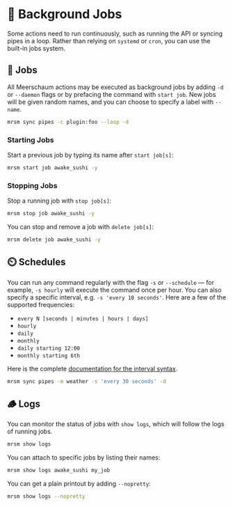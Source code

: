 <link rel="stylesheet" type="text/css" href="/assets/css/asciinema-player.css" />
<script src="/assets/js/asciinema-player.js"></script>

# 👷 Background Jobs

Some actions need to run continuously, such as running the API or syncing pipes in a loop. Rather than relying on `systemd` or `cron`, you can use the built-in jobs system.

<asciinema-player src="/assets/casts/jobs.cast" autoplay="true" loop="true" size="small" preload="true"></asciinema-player>

## 👔 Jobs

All Meerschaum actions may be executed as background jobs by adding `-d` or `--daemon` flags or by prefacing the command with `start job`. New jobs will be given random names, and you can choose to specify a label with `--name`.

```bash
mrsm sync pipes -c plugin:foo --loop -d
```

### Starting Jobs

Start a previous job by typing its name after `start job[s]`:

```bash
mrsm start job awake_sushi -y
```

### Stopping Jobs

Stop a running job with `stop job[s]`:

```bash
mrsm stop job awake_sushi -y
```

You can stop and remove a job with `delete job[s]`:

```bash
mrsm delete job awake_sushi -y
```


## ⏲️ Schedules

You can run any command regularly with the flag `-s` or `--schedule` ― for example, `-s hourly` will execute the command once per hour. You can also specify a specific interval, e.g. `-s 'every 10 seconds'`. Here are a few of the supported frequencies:

  - `every N [seconds | minutes | hours | days]`
  - `hourly`
  - `daily`
  - `monthly`
  - `daily starting 12:00`
  - `monthly starting 6th`

Here is the complete [documentation for the interval syntax](https://rocketry.readthedocs.io/en/stable/condition_syntax/index.html).

```bash
mrsm sync pipes -m weather -s 'every 30 seconds' -d
```


## 🪵 Logs

You can monitor the status of jobs with `show logs`, which will follow the logs of running jobs.

```bash
mrsm show logs
```

You can attach to specific jobs by listing their names:

```bash
mrsm show logs awake_sushi my_job
```

You can get a plain printout by adding `--nopretty`:

```bash
mrsm show logs --nopretty
```

